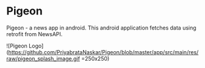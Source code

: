 # Pigeon
Pigeon - a news app in android. This android application fetches data using retrofit from NewsAPI.

![Pigeon Logo](https://github.com/PriyabrataNaskar/Pigeon/blob/master/app/src/main/res/raw/pigeon_splash_image.gif =250x250)
